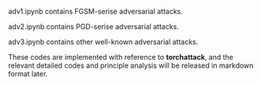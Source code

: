 adv1.ipynb contains FGSM-serise adversarial attacks.

adv2.ipynb contains PGD-serise adversarial attacks.

adv3.ipynb contains other well-known adversarial attacks.

These codes are implemented with reference to **torchattack**, and the relevant detailed codes and principle analysis will be released in markdown format later.
